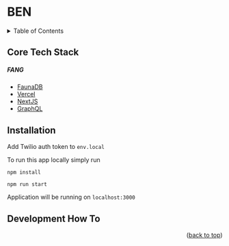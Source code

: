 <div id="top"></div>

# BEN

<!-- TABLE OF CONTENTS -->
<details>
  <summary>Table of Contents</summary>
  <ol>
    <li><a href="#core-tech-stack">Core Tech Stack</a></li>
    <li><a href="#installation">Installation</a></li>
    <li><a href="#development">Development How To</a></li>
    <!-- <ul>
      <li><a href="#creating-new-components">Creating New Components</a></li>
    </ul> -->
  </ol>
</details>

## Core Tech Stack

##### FANG
* [FaunaDB](https://docs.fauna.com/fauna/current/)
* [Vercel](https://vercel.com/)
* [NextJS](https://nextjs.org/)
* [GraphQL](https://graphql.org/)

## Installation
Add Twilio auth token to `env.local`

To run this app locally simply run
```
npm install
```
```
npm run start
```

Application will be running on `localhost:3000`

## Development How To


<p align="right">(<a href="#top">back to top</a>)</p>